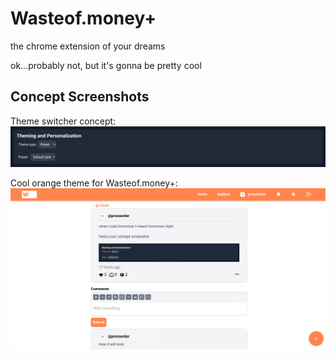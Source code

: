 # Wasteof.money+ #
the chrome extension of your dreams

ok...probably not, but it's gonna be pretty cool


## Concept Screenshots

Theme switcher concept:
![A Demonstration Of How Waste Of Money Plus Might Handle Switching Themes](/Screenshots/lmao.png "A concept theme switcher for Wasteof.money+")

Cool orange theme for Wasteof.money+:
![Cool Orange Waste Of Money Plus Theme Demonstration](https://github.com/Wasteofmoneyplus/Wasteofmoneyplus/blob/main/Screenshots/Screenshot%202022-04-16%204.55.55%20PM.png "Cool Orange Wasteof.money+ Theme Concept")

